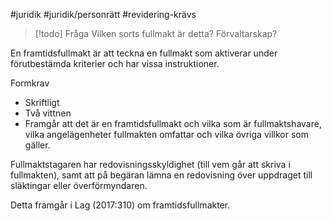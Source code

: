 #juridik #juridik/personrätt #revidering-krävs

> [!todo] Fråga
> Vilken sorts fullmakt är detta? Förvaltarskap?

En framtidsfullmakt är att teckna en fullmakt som aktiverar under förutbestämda kriterier och har vissa instruktioner.

Formkrav
- Skriftligt
- Två vittnen
- Framgår att det är en framtidsfullmakt och vilka som är fullmaktshavare, vilka angelägenheter fullmakten omfattar och vilka övriga villkor som gäller.

Fullmaktstagaren har redovisningsskyldighet (till vem går att skriva i fullmakten), samt att på begäran lämna en redovisning över uppdraget till släktingar eller överförmyndaren.

Detta framgår i Lag (2017:310) om framtidsfullmakter.